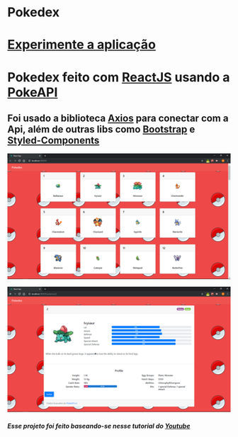 # Pokedex

# [Experimente a aplicação](https://kind-bhabha-0c35b7.netlify.com/#/)

# Pokedex feito com [ReactJS](https://pt-br.reactjs.org/) usando a  [PokeAPI](https://pokeapi.co/)

## Foi usado a biblioteca [Axios](https://www.npmjs.com/package/react-axios) para conectar com a Api, além de outras libs como [Bootstrap](https://www.npmjs.com/package/bootstrap) e [Styled-Components](https://www.npmjs.com/package/styled-components)

![print-tela-home](https://github.com/Marlon-Paulo-da-Silva/pokedex-react/blob/master/Captura%20de%20Tela%20(2).png)

![print-tela-pokemon](https://github.com/Marlon-Paulo-da-Silva/pokedex-react/blob/master/Captura%20de%20Tela%20(3).png)

##### Esse projeto foi feito baseando-se nesse tutorial do [Youtube](https://www.youtube.com/watch?v=XehSJF85F38)
